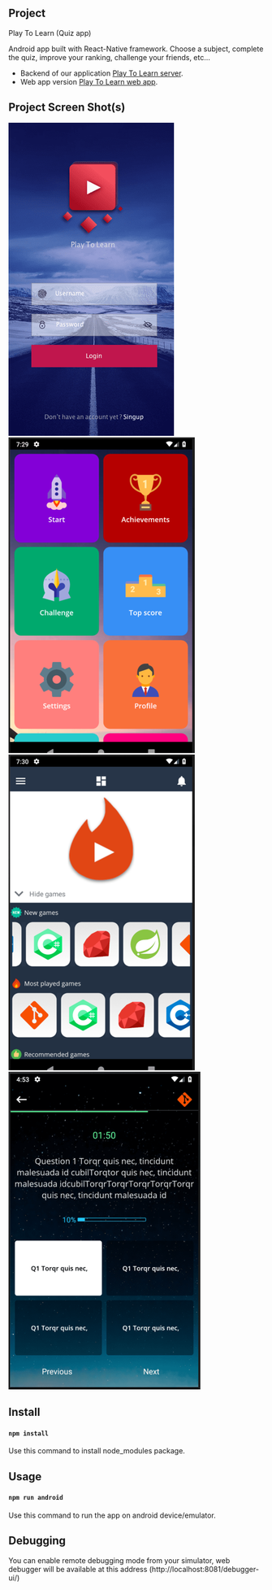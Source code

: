 ## Project

Play To Learn (Quiz app)

Android app built with React-Native framework. Choose a subject, complete the quiz, improve your ranking, challenge your friends, etc...

- Backend of our application [Play To Learn server](https://github.com/kaayso/quizz).
- Web app version [Play To Learn web app](https://github.com/MedMoctar/Projet-Quiz).

## Project Screen Shot(s)

![](src/assets/screenShots/ptl0.png?raw=true)
![](src/assets/screenShots/ptl1.png?raw=true)
![](src/assets/screenShots/ptl4.png?raw=true)
![](src/assets/screenShots/ptl6.png?raw=true)

## Install

#### `npm install`

Use this command to install node_modules package.

## Usage

#### `npm run android`

Use this command to run the app on android device/emulator.

## Debugging

You can enable remote debugging mode from your simulator, web debugger will be available at this address (http://localhost:8081/debugger-ui/)
